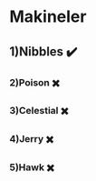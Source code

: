 # Makineler

## 1)Nibbles :heavy_check_mark:
### 2)Poison :heavy_multiplication_x:
### 3)Celestial :heavy_multiplication_x:
### 4)Jerry :heavy_multiplication_x:
### 5)Hawk :heavy_multiplication_x: